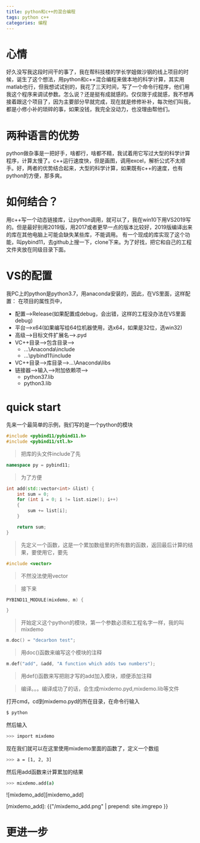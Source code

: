 ```yaml
---
title: python和c++的混合编程
tags: python c++ 
categories: 编程
---
```


# 心情
好久没写我这段时间干的事了，我在帮科技楼的学长学姐做沙钢的线上项目的时候，诞生了这个想法，用python和c++混合编程来做本地的科学计算，其实用matlab也行，但我想试试别的，我花了三天时间，写了一个命令行程序，他们用我这个程序来调试参数。怎么说？还是挺有成就感的。仅仅限于成就感，我不想再接着跟这个项目了，因为主要部分早就完成，现在就是修修补补，每次他们叫我，都是小修小补的琐碎的事，如果没钱，我完全没动力，也没理由帮他们。

<!-- more -->

# 两种语言的优势
python做杂事是一把好手，啥都行，啥都不精，我试着用它写过大型的科学计算程序，计算太慢了。c++运行速度快，但是画图，调用excel，解析公式不太顺手。好，两者的优势结合起来，大型的科学计算，如果既有c++的速度，也有python的方便，那多爽。

# 如何结合？
用c++写一个动态链接库，让python调用，就可以了，我在win10下用VS2019写的。但是最好别用2019版，用2017或者更早一点的版本比较好，2019版编译出来的库在其他电脑上可能会缺失某些库，不能调用。
有一个现成的库实现了这个功能，叫pybind11，去github上搜一下，clone下来。为了好找，把它和自己的工程文件夹放在同级目录下面。

# VS的配置
我PC上的python是python3.7，用anaconda安装的，因此，在VS里面，这样配置：
在项目的属性页中，
* 配置-->Release(如果配置成debug，会出错，这样的工程没办法在VS里面debug)
* 平台-->x64(如果编写给64位机器使用，选x64，如果是32位，选win32)
* 高级-->目标文件扩展名-->.pyd
* VC++目录-->包含目录-->
  * ...\Anaconda\include
  * ...\pybind11\include
* VC++目录-->库目录-->...\Anaconda\libs
* 链接器-->输入-->附加依赖项-->
  * python37.lib
  * python3.lib

# quick start
先来一个最简单的示例，我们写的是一个python的模块
```c++
#include <pybind11/pybind11.h> 
#include <pybind11/stl.h>
```

>把库的头文件include了先

```c++
namespace py = pybind11; 
```
>为了方便

```c++
int add(std::vector<int> &list) {
	int sum = 0;
	for (int i = 0; i != list.size(); i++)
	{
		sum += list[i];
	}

	return sum;
}
```
>先定义一个函数，这是一个累加数组里的所有数的函数，返回最后计算的结果，要使用它，要先

```c++
#include <vector>
```

>不然没法使用vector

>接下来

```c++
PYBIND11_MODULE(mixdemo, m) {

}
```

>开始定义这个python的模块，第一个参数必须和工程名字一样，我的叫mixdemo

```c++
m.doc() = "decarbon test";
```

>用doc()函数来编写这个模块的注释

```c++
m.def("add", &add, "A function which adds two numbers");
```

>用def()函数来写把刚才写的add加入模块，顺便添加注释

>编译。。。编译成功了的话，会生成mixdemo.pyd,mixdemo.lib等文件

打开cmd，cd到mixdemo.pyd的所在目录，在命令行输入
```bash
$ python
```

然后输入
```bash
>>> import mixdemo
```
现在我们就可以在这里使用mixdemo里面的函数了，定义一个数组
```bash
>>> a = [1, 2, 3]
```

然后用add函数来计算累加的结果
```bash
>>> mixdemo.add(a)
```


![mixdemo_add][mixdemo_add]

[mixdemo_add]: {{"/mixdemo_add.png" | prepend: site.imgrepo }}


# 更进一步







